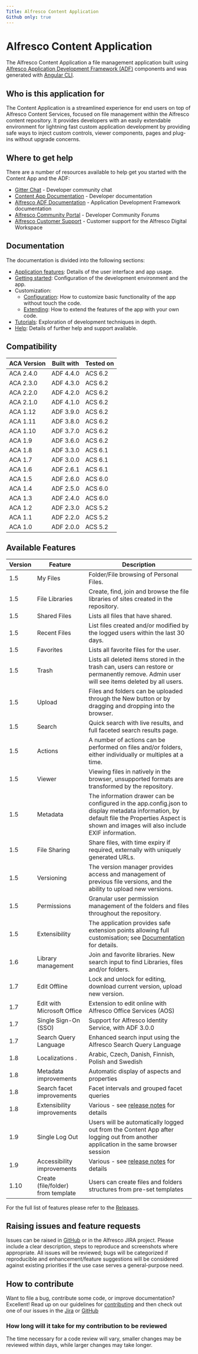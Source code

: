```yaml
---
Title: Alfresco Content Application
Github only: true
---
```


# Alfresco Content Application

<!-- markdownlint-disable MD033 -->

The Alfresco Content Application a file management application built using
[Alfresco Application Development Framework (ADF)](https://www.alfresco.com/abn/adf/docs) components and was generated with [Angular CLI](https://github.com/angular/angular-cli).

## Who is this application for

The Content Application is a streamlined experience for end users on top of Alfresco Content Services, focused on file management within the Alfresco content repository. It provides developers with an easily extendable environment for lightning fast custom application development by providing safe ways to inject custom controls, viewer components, pages and plug-ins without upgrade concerns.

## Where to get help

There are a number of resources available to help get you started with the Content App and the ADF:

- [Gitter Chat](https://gitter.im/Alfresco/content-app) - Developer community chat
- [Content App Documentation](https://alfresco-content-app.netlify.app/) - Developer documentation
- [Alfresco ADF Documentation](https://www.alfresco.com/abn/adf/) - Application Development Framework documentation
- [Alfresco Community Portal](https://community.alfresco.com/) - Developer Community Forums
- [Alfresco Customer Support](https://support.alfresco.com/) - Customer support for the Alfresco Digital Workspace

## Documentation

The documentation is divided into the following sections:

- [Application features](/docs/features): Details of the user interface and app usage.
- [Getting started](/docs/getting-started): Configuration of the development environment and the app.
- Customization:
  - [Configuration](/docs/configuration): How to customize basic functionality of the app without touch the code. 
  - [Extending](/docs/extending): How to extend the features of the app with your own code.
- [Tutorials](/docs/tutorials): Exploration of development techniques in depth.
- [Help](help.md): Details of further help and support available.

## Compatibility

| ACA Version | Built with | Tested on |
| ----------- | ---------- | --------- |
| ACA 2.4.0    | ADF 4.4.0  | ACS 6.2   |
| ACA 2.3.0    | ADF 4.3.0  | ACS 6.2   |
| ACA 2.2.0    | ADF 4.2.0  | ACS 6.2   |
| ACA 2.1.0    | ADF 4.1.0  | ACS 6.2   |
| ACA 1.12    | ADF 3.9.0  | ACS 6.2   |
| ACA 1.11    | ADF 3.8.0  | ACS 6.2   |
| ACA 1.10    | ADF 3.7.0  | ACS 6.2   |
| ACA 1.9     | ADF 3.6.0  | ACS 6.2   |
| ACA 1.8     | ADF 3.3.0  | ACS 6.1   |
| ACA 1.7     | ADF 3.0.0  | ACS 6.1   |
| ACA 1.6     | ADF 2.6.1  | ACS 6.1   |
| ACA 1.5     | ADF 2.6.0  | ACS 6.0   |
| ACA 1.4     | ADF 2.5.0  | ACS 6.0   |
| ACA 1.3     | ADF 2.4.0  | ACS 6.0   |
| ACA 1.2     | ADF 2.3.0  | ACS 5.2   |
| ACA 1.1     | ADF 2.2.0  | ACS 5.2   |
| ACA 1.0     | ADF 2.0.0  | ACS 5.2   |

## Available Features

| Version | Feature                            | Description                                                                                                                                                                                    |
| ------- | ---------------------------------- | ---------------------------------------------------------------------------------------------------------------------------------------------------------------------------------------------- |
| 1.5     | My Files                           | Folder/File browsing of Personal Files.                                                                                                                                                        |
| 1.5     | File Libraries                     | Create, find, join and browse the file libraries of sites created in the repository.                                                                                                           |
| 1.5     | Shared Files                       | Lists all files that have shared.                                                                                                                                                              |
| 1.5     | Recent Files                       | List files created and/or modified by the logged users within the last 30 days.                                                                                                                |
| 1.5     | Favorites                          | Lists all favorite files for the user.                                                                                                                                                         |
| 1.5     | Trash                              | Lists all deleted items stored in the trash can, users can restore or permanently remove. Admin user will see items deleted by all users.                                                      |
| 1.5     | Upload                             | Files and folders can be uploaded through the New button or by dragging and dropping into the browser.                                                                                         |
| 1.5     | Search                             | Quick search with live results, and full faceted search results page.                                                                                                                          |
| 1.5     | Actions                            | A number of actions can be performed on files and/or folders, either individually or multiples at a time.                                                                                      |
| 1.5     | Viewer                             | Viewing files in natively in the browser, unsupported formats are transformed by the repository.                                                                                               |
| 1.5     | Metadata                           | The information drawer can be configured in the app.config.json to display metadata information, by default file the Properties Aspect is shown and images will also include EXIF information. |
| 1.5     | File Sharing                       | Share files, with time expiry if required, externally with uniquely generated URLs.                                                                                                            |
| 1.5     | Versioning                         | The version manager provides access and management of previous file versions, and the ability to upload new versions.                                                                          |
| 1.5     | Permissions                        | Granular user permission management of the folders and files throughout the repository.                                                                                                        |
| 1.5     | Extensibility                      | The application provides safe extension points allowing full customisation; see [Documentation](https://alfresco-content-app.netlify.com/#/extending/) for details.                            |
| 1.6     | Library management                 | Join and favorite libraries. New search input to find Libraries, files and/or folders.                                                                                                         |
| 1.7     | Edit Offline                       | Lock and unlock for editing, download current version, upload new version.                                                                                                                     |
| 1.7     | Edit with Microsoft Office         | Extension to edit online with Alfresco Office Services (AOS)                                                                                                                                   |
| 1.7     | Single Sign-On (SSO)               | Support for Alfresco Identity Service, with ADF 3.0.0                                                                                                                                          |
| 1.7     | Search Query Language              | Enhanced search input using the Alfresco Search Query Language                                                                                                                                 |
| 1.8     | Localizations .                    | Arabic, Czech, Danish, Finnish, Polish and Swedish                                                                                                                                             |
| 1.8     | Metadata improvements              | Automatic display of aspects and properties                                                                                                                                                    |
| 1.8     | Search facet improvements          | Facet intervals and grouped facet queries                                                                                                                                                      |
| 1.8     | Extensibility improvements         | Various - see [release notes](https://github.com/Alfresco/alfresco-content-app/releases) for details                                                                                           |
| 1.9     | Single Log Out                     | Users will be automatically logged out from the Content App after logging out from another application in the same browser session                                                             |
| 1.9     | Accessibility improvements         | Various - see [release notes](https://github.com/Alfresco/alfresco-content-app/releases) for details                                                                                           |
| 1.10    | Create (file/folder) from template | Users can create files and folders structures from pre-set templates                                                                                                                           |

For the full list of features please refer to the [Releases](https://github.com/Alfresco/alfresco-content-app/releases).

## Raising issues and feature requests

Issues can be raised in [GitHub] or in the Alfresco JIRA project.
Please include a clear description, steps to reproduce and screenshots where appropriate. All issues will be reviewed; bugs will be categorized if reproducible and enhancement/feature suggestions will be considered against existing priorities if the use case serves a general-purpose need.

## How to contribute

Want to file a bug, contribute some code, or improve documentation? Excellent!
Read up on our guidelines for [contributing][contributing]
and then check out one of our issues in the [Jira][jira] or [GitHub][github]

### How long will it take for my contribution to be reviewed

The time necessary for a code review will vary, smaller changes may be reviewed within days, while larger changes may take longer.

[contributing]: https://github.com/Alfresco/alfresco-content-app/blob/master/CONTRIBUTING.md
[github]: https://github.com/Alfresco/alfresco-content-app/issues
[jira]: https://issues.alfresco.com/jira/projects/ACA
[release notes]: https://github.com/Alfresco/alfresco-content-app/releases
